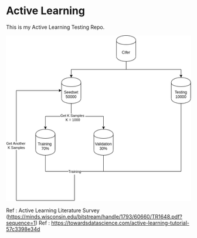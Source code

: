 # Active Learning

This is my Active Learning Testing Repo.

![](images/AL.png)

Ref : Active Learning Literature Survey (https://minds.wisconsin.edu/bitstream/handle/1793/60660/TR1648.pdf?sequence=1)
Ref : https://towardsdatascience.com/active-learning-tutorial-57c3398e34d
